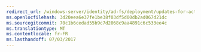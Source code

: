 ```yaml
---
redirect_url: /windows-server/identity/ad-fs/deployment/updates-for-active-directory-federation-services-ad-fs
ms.openlocfilehash: 3d20eea6e37fe1be38f03df5d00db2ad067d21dc
ms.sourcegitcommit: 70c1b6cedad55b9c7d2068c9aa4891c6c533ee4c
ms.translationtype: MT
ms.contentlocale: fr-FR
ms.lasthandoff: 07/03/2017
---
```

